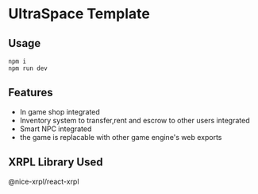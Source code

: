 # UltraSpace Template

## Usage

```
npm i
npm run dev
```

## Features
* In game shop integrated
* Inventory system to transfer,rent and escrow to other users integrated
* Smart NPC integrated
* the game is replacable with other game engine's web exports

## XRPL Library Used
@nice-xrpl/react-xrpl


